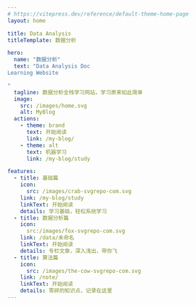 ```yaml
---
# https://vitepress.dev/reference/default-theme-home-page
layout: home

title: Data Analysis
titleTemplate: 数据分析

hero:
  name: "数据分析"
  text: "Data Analysis Doc
Learning Website

"
  tagline: 数据分析全栈学习网站，学习原来如此简单
  image:
    src: /images/home.svg
    alt: MyBlog
  actions:
    - theme: brand
      text: 开始阅读
      link: /my-blog/
    - theme: alt
      text: 机器学习
      link: /my-blog/study

features:
  - title: 基础篇
    icon:
      src: /images/crab-svgrepo-com.svg
    link: /my-blog/study
    linkText: 开始阅读
    details: 学习基础，轻松系统学习
  - title: 数据分析篇
    icon:
      src:/images/fox-svgrepo-com.svg
    link: /data/未命名
    linkText: 开始阅读
    details: 专栏文章，深入浅出，带你飞
  - title: 算法篇
    icon:
      src: /images/the-cow-svgrepo-com.svg
    link: /note/
    linkText: 开始阅读
    details: 零碎的知识点，记录在这里
---
```

